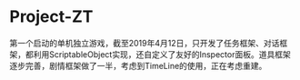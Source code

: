 # Project-ZT
第一个启动的单机独立游戏，截至2019年4月12日，只开发了任务框架、对话框架，都利用ScriptableObject实现，还自定义了友好的Inspector面板。道具框架逐步完善，剧情框架做了一半，考虑到TimeLine的使用，正在考虑重建。
